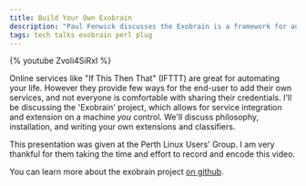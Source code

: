 ```yaml
---
title: Build Your Own Exobrain
description: "Paul Fenwick discusses the Exobrain is a framework for automating your life, using open source tools, and keeping control of your own data."
tags: tech talks exobrain perl plug
---
```


{% youtube Zvoli4SiRxI %}

Online services like "If This Then That" (IFTTT) are great for automating your life. However they provide few ways for the end-user to add their own services, and not everyone is comfortable with sharing their credentials. I'll be discussing the 'Exobrain' project, which allows for service integration and extension on a machine *you* control. We'll discuss philosophy, installation, and writing your own extensions and classifiers.

<!--more-->

This presentation was given at the Perth Linux Users' Group. I am very
thankful for them taking the time and effort to record and encode this
video.

You can learn more about the exobrain project
[on github](https://github.com/pjf/exobrain).

